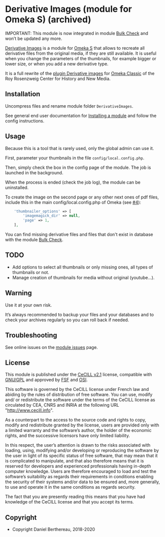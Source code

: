 Derivative Images (module for Omeka S) (archived)
======================================

IMPORTANT: This module is now integrated in module [Bulk Check] and won’t be
updated any more.

[Derivative Images] is a module for [Omeka S] that allows to recreate all
derivative files from the original media, if they are still available. It is
useful when you change the parameters of the thumbnails, for example bigger or
lower size, or when you add a new derivative type.

It is a full rewrite of the [plugin Derivative images] for [Omeka Classic] of
the Roy Rosenzweig Center for History and New Media.


Installation
------------

Uncompress files and rename module folder `DerivativeImages`.

See general end user documentation for [Installing a module] and follow the
config instructions.


Usage
-----

Because this is a tool that is rarely used, only the global admin can use it.

First, parameter your thumbnails in the file `config/local.config.php`.

Then, simply check the box in the config page of the module. The job is launched
in the background.

When the process is ended (check the job log), the module can be uninstalled.

To create the image on the second page or any other next ones of pdf files,
include this in the main config/local.config.php of Omeka (see [#4]):

```php
    'thumbnailer_options' => [
        'imagemagick_dir' => null,
        'page' => 1,
    ],
```

You can find missing derivative files and files that don't exist in database
with the module [Bulk Check].


TODO
----

- Add options to select all thumbnails or only missing ones, all types of
  thumbnails or not.
- Manage creation of thumbnails for media without original (youtube…).


Warning
-------

Use it at your own risk.

It’s always recommended to backup your files and your databases and to check
your archives regularly so you can roll back if needed.


Troubleshooting
---------------

See online issues on the [module issues] page.


License
-------

This module is published under the [CeCILL v2.1] license, compatible with
[GNU/GPL] and approved by [FSF] and [OSI].

This software is governed by the CeCILL license under French law and abiding by
the rules of distribution of free software. You can use, modify and/ or
redistribute the software under the terms of the CeCILL license as circulated by
CEA, CNRS and INRIA at the following URL "http://www.cecill.info".

As a counterpart to the access to the source code and rights to copy, modify and
redistribute granted by the license, users are provided only with a limited
warranty and the software’s author, the holder of the economic rights, and the
successive licensors have only limited liability.

In this respect, the user’s attention is drawn to the risks associated with
loading, using, modifying and/or developing or reproducing the software by the
user in light of its specific status of free software, that may mean that it is
complicated to manipulate, and that also therefore means that it is reserved for
developers and experienced professionals having in-depth computer knowledge.
Users are therefore encouraged to load and test the software’s suitability as
regards their requirements in conditions enabling the security of their systems
and/or data to be ensured and, more generally, to use and operate it in the same
conditions as regards security.

The fact that you are presently reading this means that you have had knowledge
of the CeCILL license and that you accept its terms.


Copyright
---------

* Copyright Daniel Berthereau, 2018-2020


[Derivative Images]: https://github.com/Daniel-KM/Omeka-S-module-DerivativeImages
[Omeka S]: https://omeka.org/s
[plugin Derivative Images]: https://omeka.org/classic/plugins/DerivativeImages/
[Omeka Classic]: https://omeka.org/classic
[Bulk Check]: https://github.com/Daniel-KM/Omeka-S-module-BulkCheck
[Installing a module]: https://omeka.org/s/docs/user-manual/modules/#installing-modules
[#4]: https://github.com/Daniel-KM/Omeka-S-module-DerivativeImages/issues/4
[module issues]: https://github.com/Daniel-KM/Omeka-S-module-DerivativeImages/issues
[CeCILL v2.1]: https://www.cecill.info/licences/Licence_CeCILL_V2.1-en.html
[GNU/GPL]: https://www.gnu.org/licenses/gpl-3.0.html
[FSF]: https://www.fsf.org
[OSI]: http://opensource.org
[Daniel-KM]: https://github.com/Daniel-KM "Daniel Berthereau"
